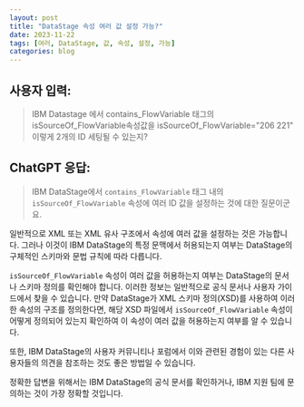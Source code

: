 ```yaml
---
layout: post
title: "DataStage 속성 여러 값 설정 가능?"
date: 2023-11-22
tags: [여러, DataStage, 값, 속성, 설정, 가능]
categories: blog
---
```


## 사용자 입력:
> IBM Datastage 에서 contains_FlowVariable 태그의 isSourceOf_FlowVariable속성값을 isSourceOf_FlowVariable="206 221" 이렇게 2개의 ID 세팅될 수 있는지?

## ChatGPT 응답:
> IBM DataStage에서 `contains_FlowVariable` 태그 내의 `isSourceOf_FlowVariable` 속성에 여러 ID 값을 설정하는 것에 대한 질문이군요.

일반적으로 XML 또는 XML 유사 구조에서 속성에 여러 값을 설정하는 것은 가능합니다. 그러나 이것이 IBM DataStage의 특정 문맥에서 허용되는지 여부는 DataStage의 구체적인 스키마와 문법 규칙에 따라 다릅니다. 

`isSourceOf_FlowVariable` 속성이 여러 값을 허용하는지 여부는 DataStage의 문서나 스키마 정의를 확인해야 합니다. 이러한 정보는 일반적으로 공식 문서나 사용자 가이드에서 찾을 수 있습니다. 만약 DataStage가 XML 스키마 정의(XSD)를 사용하여 이러한 속성의 구조를 정의한다면, 해당 XSD 파일에서 `isSourceOf_FlowVariable` 속성이 어떻게 정의되어 있는지 확인하여 이 속성이 여러 값을 허용하는지 여부를 알 수 있습니다.

또한, IBM DataStage의 사용자 커뮤니티나 포럼에서 이와 관련된 경험이 있는 다른 사용자들의 의견을 참조하는 것도 좋은 방법일 수 있습니다. 

정확한 답변을 위해서는 IBM DataStage의 공식 문서를 확인하거나, IBM 지원 팀에 문의하는 것이 가장 정확할 것입니다.

